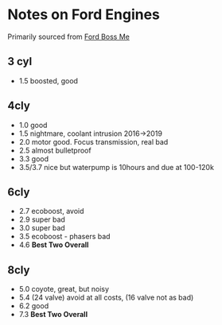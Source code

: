 # Notes on Ford Engines

Primarily sourced from [Ford Boss Me](https://www.youtube.com/watch?v=YcJNgXCgKfg)

## 3 cyl
- 1.5 boosted, good

## 4cly
- 1.0 good
- 1.5 nightmare, coolant intrusion 2016->2019
- 2.0 motor good. Focus transmission, real bad
- 2.5 almost bulletproof
- 3.3 good
- 3.5/3.7 nice but waterpump is 10hours and due at 100-120k


## 6cly
- 2.7 ecoboost, avoid
- 2.9 super bad
- 3.0 super bad
- 3.5 ecoboost - phasers bad
- 4.6 **Best Two Overall**


## 8cly
- 5.0 coyote, great, but noisy
- 5.4 (24 valve) avoid at all costs, (16 valve not as bad)
- 6.2 good
- 7.3 **Best Two Overall**
